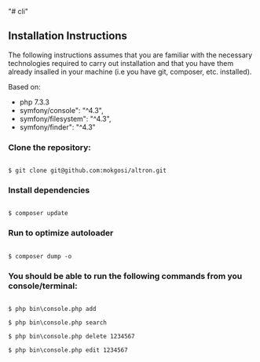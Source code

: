 "# cli" 

## Installation Instructions

The following instructions assumes that you are familiar with the necessary technologies required to carry out installation and that you have them already insalled in your machine (i.e you have git, composer, etc. installed).

Based on: 
* php 7.3.3
* symfony/console": "^4.3",
* symfony/filesystem": "^4.3",
* symfony/finder": "^4.3"


### Clone the repository:
```

$ git clone git@github.com:mokgosi/altron.git

```

### Install dependencies
```

$ composer update

```

### Run to optimize autoloader
```

$ composer dump -o

```


### You should be able to run the following commands from you console/terminal:
```

$ php bin\console.php add

$ php bin\console.php search

$ php bin\console.php delete 1234567

$ php bin\console.php edit 1234567

```

